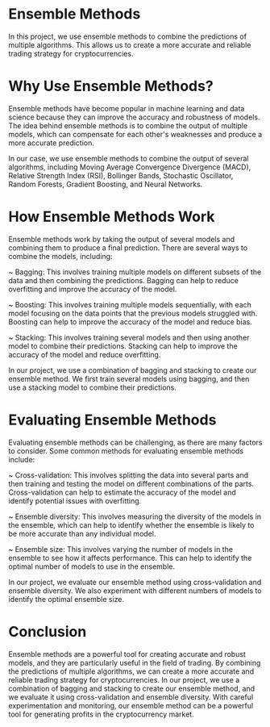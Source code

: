 # Ensemble Methods
In this project, we use ensemble methods to combine the predictions of multiple algorithms. This allows us to create a more accurate and reliable trading strategy for cryptocurrencies.

# Why Use Ensemble Methods?
Ensemble methods have become popular in machine learning and data science because they can improve the accuracy and robustness of models. The idea behind ensemble methods is to combine the output of multiple models, which can compensate for each other's weaknesses and produce a more accurate prediction.

In our case, we use ensemble methods to combine the output of several algorithms, including Moving Average Convergence Divergence (MACD), Relative Strength Index (RSI), Bollinger Bands, Stochastic Oscillator, Random Forests, Gradient Boosting, and Neural Networks.

# How Ensemble Methods Work
Ensemble methods work by taking the output of several models and combining them to produce a final prediction. There are several ways to combine the models, including:

~ Bagging: This involves training multiple models on different subsets of the data and then combining the predictions. Bagging can help to reduce overfitting and improve the accuracy of the model.

~ Boosting: This involves training multiple models sequentially, with each model focusing on the data points that the previous models struggled with. Boosting can help to improve the accuracy of the model and reduce bias.

~ Stacking: This involves training several models and then using another model to combine their predictions. Stacking can help to improve the accuracy of the model and reduce overfitting.

In our project, we use a combination of bagging and stacking to create our ensemble method. We first train several models using bagging, and then use a stacking model to combine their predictions.

# Evaluating Ensemble Methods
Evaluating ensemble methods can be challenging, as there are many factors to consider. Some common methods for evaluating ensemble methods include:

~ Cross-validation: This involves splitting the data into several parts and then training and testing the model on different combinations of the parts. Cross-validation can help to estimate the accuracy of the model and identify potential issues with overfitting.

~ Ensemble diversity: This involves measuring the diversity of the models in the ensemble, which can help to identify whether the ensemble is likely to be more accurate than any individual model.

~ Ensemble size: This involves varying the number of models in the ensemble to see how it affects performance. This can help to identify the optimal number of models to use in the ensemble.

In our project, we evaluate our ensemble method using cross-validation and ensemble diversity. We also experiment with different numbers of models to identify the optimal ensemble size.

# Conclusion
Ensemble methods are a powerful tool for creating accurate and robust models, and they are particularly useful in the field of trading. By combining the predictions of multiple algorithms, we can create a more accurate and reliable trading strategy for cryptocurrencies. In our project, we use a combination of bagging and stacking to create our ensemble method, and we evaluate it using cross-validation and ensemble diversity. With careful experimentation and monitoring, our ensemble method can be a powerful tool for generating profits in the cryptocurrency market.
